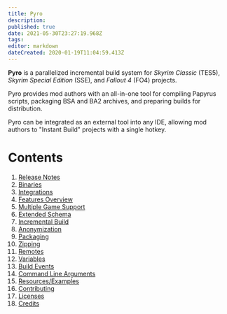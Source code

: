 ```yaml
---
title: Pyro
description: 
published: true
date: 2021-05-30T23:27:19.968Z
tags: 
editor: markdown
dateCreated: 2020-01-19T11:04:59.413Z
---
```


**Pyro** is a parallelized incremental build system for _Skyrim Classic_ (TES5), _Skyrim Special Edition_ (SSE), and _Fallout 4_ (FO4) projects.

Pyro provides mod authors with an all-in-one tool for compiling Papyrus scripts, packaging BSA and BA2 archives, and preparing builds for distribution.

Pyro can be integrated as an external tool into any IDE, allowing mod authors to "Instant Build" projects with a single hotkey.

# Contents

1. [Release Notes](/pyro/release-notes)
2. [Binaries](/pyro/binaries)
3. [Integrations](/pyro/integrations)
4. [Features Overview](/pyro/features)
5. [Multiple Game Support](/pyro/multiple-game-support)
6. [Extended Schema](/pyro/extended-schema)
7. [Incremental Build](/pyro/incremental-build)
8. [Anonymization](/pyro/anonymization)
9. [Packaging](/pyro/packaging)
10. [Zipping](/pyro/zipping)
11. [Remotes](/pyro/remotes)
12. [Variables](/pyro/variables)
13. [Build Events](/pyro/build-events)
14. [Command Line Arguments](/pyro/cli)
15. [Resources/Examples](/pyro/resources)
16. [Contributing](/pyro/contributing)
17. [Licenses](/pyro/licenses)
18. [Credits](/pyro/credits)
